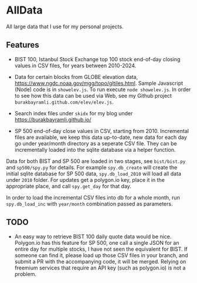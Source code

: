 # AllData

All large data that I use for my personal projects.

## Features

* BIST 100, Istanbul Stock Exchange top 100 stock end-of-day closing
  values in CSV files, for years between 2010-2024.

* Data for certain blocks from GLOBE elevation data,
  https://www.ngdc.noaa.gov/mgg/topo/gltiles.html.  Sample Javascript
  (Node) code is in `showelev.js`. To run execute `node showelev.js`.
  In order to see how this data can be used via Web, see my Github
  project `burakbayramli.github.com/elev/elev.js`.

* Search index files under `skidx` for my blog under
  https://burakbayramli.github.io/

* SP 500 end-of-day close values in CSV, starting from
  2010. Incremental files are available, we keep this data up-to-date,
  new data for each day go under year/month directory as a seperate
  CSV file. They can be incrementally loaded into the sqlite database
  via a helper function.

Data for both BIST and SP 500 are loaded in two stages, see
`bist/bist.py` and `sp500/spy.py` for details. For example
`spy.db_create` will create the initial sqlite database for SP 500
data, `spy.db_load_2010` will load all data under `2010` folder. For
updates get a polygon.io key, place it in the appropriate place, and
call `spy.get_day` for that day.

In order to load the incremental CSV files into db for a whole month,
run `spy.db_load_inc` with `year/month` combination passed as
parameters.

## TODO

- An easy way to retrieve BIST 100 daily quote data would be nice.
  Polygon.io has this feature for SP 500, one call a single JSON for
  an entire day for multiple stocks, I have not seen the equivalent
  for BIST. If someone can find it, please load up those CSV files in
  your branch, and submit a PR with the accompanying code, it will be
  merged. Relying on freemium services that require an API key (such
  as polygon.io) is not a problem.

